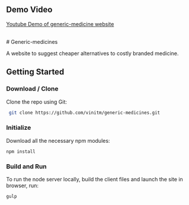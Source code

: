 ## Demo Video
[Youtube Demo of generic-medicine website](https://www.youtube.com/watch?v=Vk79hJYDeIg)


<br>
# Generic-medicines

A website to suggest cheaper alternatives to costly branded medicine.

## Getting Started

### Download / Clone

Clone the repo using Git:

```bash
 git clone https://github.com/vinitm/generic-medicines.git
```

### Initialize

Download all the necessary npm modules:
```
npm install
```
### Build and Run

To run the node server locally, build the client files and launch the site in browser, run:
```
gulp
```



